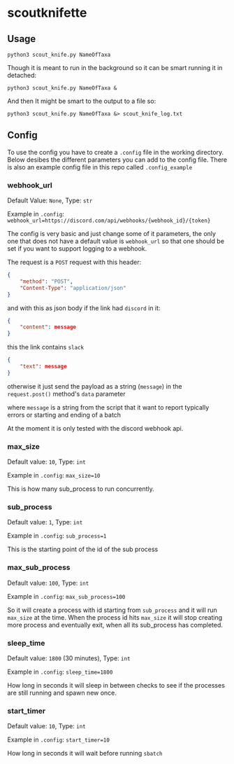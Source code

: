 # scoutknifette

## Usage

`python3 scout_knife.py NameOfTaxa`

Though it is meant to run in the background so it can be smart running it in detached:

`python3 scout_knife.py NameOfTaxa &`

And then It might be smart to the output to a file so:

`python3 scout_knife.py NameOfTaxa &> scout_knife_log.txt`

## Config

To use the config you have to create a `.config` file in the working directory. Below desibes the different parameters you can add to the config file. There is also an example config file in this repo called `.config_example`

### webhook_url

Default Value: `None`, Type: `str`

Example in `.config`: `webhook_url=https://discord.com/api/webhooks/{webhook_id}/{token}`

The config is very basic and just change some of it parameters, the only one that does not have a default value is `webhook_url` so that one should be set if you want to support logging to a webhook.

The request is a `POST` request with this header:

```json
{
    "method": "POST",
    "Content-Type": "application/json"
}
```

and with this as json body if the link had `discord` in it:

```json
{
    "content": message
}
```

this the link contains `slack`

```json
{
    "text": message
}
```

otherwise it just send the payload as a string (`message`) in the `request.post()` method's `data` parameter

where `message` is a string from the script that it want to report typically errors or starting and ending of a batch

At the moment it is only tested with the discord webhook api.

### max_size

Default value: `10`, Type: `int`

Example in `.config`: `max_size=10`

This is how many sub_process to run concurrently.

### sub_process

Default value: `1`, Type: `int`

Example in `.config`: `sub_process=1`

This is the starting point of the id of the sub process

### max_sub_process

Default value: `100`, Type: `int`

Example in `.config`: `max_sub_process=100`

So it will create a process with id starting from `sub_process` and it will run `max_size` at the time. When the process id hits `max_size` it will stop creating more process and eventually exit, when all its sub_process has completed.

### sleep_time

Default value: `1800` (30 minutes), Type: `int`

Example in `.config`: `sleep_time=1800`

How long in seconds it will sleep in between checks to see if the processes are still running and spawn new once.

### start_timer

Default value: `10`, Type: `int`

Example in `.config`: `start_timer=10`

How long in seconds it will wait before running `sbatch`
